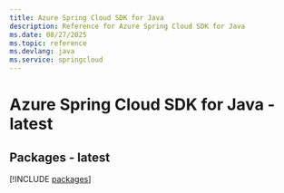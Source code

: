 ```yaml
---
title: Azure Spring Cloud SDK for Java
description: Reference for Azure Spring Cloud SDK for Java
ms.date: 08/27/2025
ms.topic: reference
ms.devlang: java
ms.service: springcloud
---
```

# Azure Spring Cloud SDK for Java - latest
## Packages - latest
[!INCLUDE [packages](spring-cloud-index.md)]